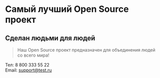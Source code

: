 # Самый лучший Open Source проект

## Сделан людьми для людей

> Наш Open Source проект предназначен для объединения людей со всего мира!  

Тел: 8 800 333 55 22  
Email: support@test.ru
